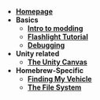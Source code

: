 * [**Homepage**](../../wiki)* **Basics**  * [**Intro to modding**](../../wiki/Intro)  * [**Flashlight Tutorial**](../../wiki/Tutorial)  * [**Debugging**](../../wiki/Debugging)* **Unity related**  * [**The Unity Canvas**](/Unity-Canvas)* **Homebrew-Specific**  * [**Finding My Vehicle**](/Finding-My-Vehicle)  * [**The File System**](../../wiki/The-File-System)